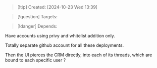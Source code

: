 
>[!tip] Created: [2024-10-23 Wed 13:39]

>[!question] Targets: 

>[!danger] Depends: 

Have accounts using privy and whitelist addition only.

Totally separate github account for all these deployments.

Then the UI pierces the CRM directly, into each of its threads, which are bound to each specific user ?